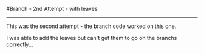 #Branch - 2nd Attempt - with leaves


-------

This was the second attempt - the branch code worked on this one.

I was able to add the leaves but can't get them to go on the branchs correctly...